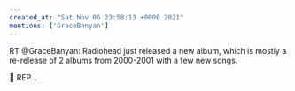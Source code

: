 ```yaml
---
created_at: "Sat Nov 06 23:58:13 +0000 2021"
mentions: ['GraceBanyan']
---
```


RT @GraceBanyan: Radiohead just released a new album, which is mostly a re-release of 2 albums from 2000-2001 with a few new songs. 

👏 REP…